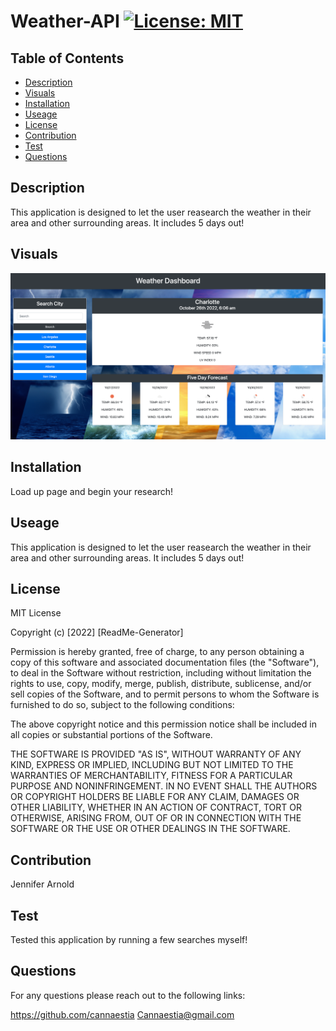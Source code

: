 # Weather-API [![License: MIT](https://img.shields.io/badge/License-MIT-yellow.svg)](https://opensource.org/licenses/MIT)
      
## Table of Contents
* [Description](#description)
* [Visuals](#visuals)
* [Installation](#installation)
* [Useage](#useage)
* [License](#license)
* [Contribution](#contribution)
* [Test](#test)
* [Questions](#questions)
  
## Description
This application is designed to let the user reasearch the weather in their area and other surrounding areas. It includes 5 days out!

## Visuals
![Weather-API](/assets/images/Weather-Dashboard.png)

## Installation
Load up page and begin your research!
      
## Useage
This application is designed to let the user reasearch the weather in their area and other surrounding areas. It includes 5 days out!
      
## License
MIT License

Copyright (c) [2022] [ReadMe-Generator]

Permission is hereby granted, free of charge, to any person obtaining a copy of this software and associated documentation files (the "Software"), to deal in the Software without restriction, including without limitation the rights to use, copy, modify, merge, publish, distribute, sublicense, and/or sell copies of the Software, and to permit persons to whom the Software is furnished to do so, subject to the following conditions:

The above copyright notice and this permission notice shall be included in all copies or substantial portions of the Software.

THE SOFTWARE IS PROVIDED "AS IS", WITHOUT WARRANTY OF ANY KIND, EXPRESS OR IMPLIED, INCLUDING BUT NOT LIMITED TO THE WARRANTIES OF MERCHANTABILITY, FITNESS FOR A PARTICULAR PURPOSE AND NONINFRINGEMENT. IN NO EVENT SHALL THE AUTHORS OR COPYRIGHT HOLDERS BE LIABLE FOR ANY CLAIM, DAMAGES OR OTHER LIABILITY, WHETHER IN AN ACTION OF CONTRACT, TORT OR OTHERWISE, ARISING FROM, OUT OF OR IN CONNECTION WITH THE SOFTWARE OR THE USE OR OTHER DEALINGS IN THE SOFTWARE.
      
## Contribution
Jennifer Arnold
      
## Test
Tested this application by running a few searches myself!
      
## Questions
For any questions please reach out to the following links:

https://github.com/cannaestia
Cannaestia@gmail.com
